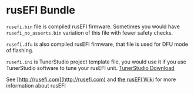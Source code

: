 # rusEFI Bundle

`rusefi.bin` file is compiled rusEFI firmware. Sometimes you would have `rusefi_no_asserts.bin` variation of this file with fewer safety checks.

 `rusefi.dfu` is also compiled rusEFI firmware, that file is used for DFU mode of flashing.

 `rusefi.ini` is TunerStudio project template file, you would use it if you use TunerStudio software to tune your rusEFI unit.
 [TunerStudio Download](http://www.tunerstudio.com/index.php/downloads)

 See [http://rusefi.com](http://rusefi.com) and [the rusEFI Wiki](https://wiki.rusefi.com) for more information about rusEFI
